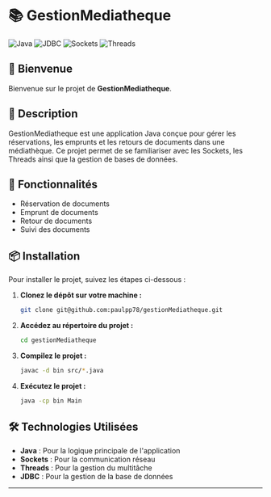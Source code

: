 # 📚 GestionMediatheque

![Java](https://img.shields.io/badge/Java-ED8B00?style=for-the-badge&logo=java&logoColor=white)
![JDBC](https://img.shields.io/badge/JDBC-ED8B00?style=for-the-badge&logo=java&logoColor=white)
![Sockets](https://img.shields.io/badge/Sockets-ED8B00?style=for-the-badge&logo=java&logoColor=white)
![Threads](https://img.shields.io/badge/Threads-ED8B00?style=for-the-badge&logo=java&logoColor=white)

## 🎉 Bienvenue

Bienvenue sur le projet de **GestionMediatheque**.

## 📖 Description

GestionMediatheque est une application Java conçue pour gérer les réservations, les emprunts et les retours de documents dans une médiathèque. Ce projet permet de se familiariser avec les Sockets, les Threads ainsi que la gestion de bases de données.

## 🚀 Fonctionnalités

- Réservation de documents
- Emprunt de documents
- Retour de documents
- Suivi des documents

## 📦 Installation

Pour installer le projet, suivez les étapes ci-dessous :

1. **Clonez le dépôt sur votre machine :**

    ```bash
    git clone git@github.com:paulpp78/gestionMediatheque.git
    ```

2. **Accédez au répertoire du projet :**

    ```bash
    cd gestionMediatheque
    ```

3. **Compilez le projet :**

    ```bash
    javac -d bin src/*.java
    ```

4. **Exécutez le projet :**

    ```bash
    java -cp bin Main
    ```


## 🛠️ Technologies Utilisées

- **Java** : Pour la logique principale de l'application
- **Sockets** : Pour la communication réseau
- **Threads** : Pour la gestion du multitâche
- **JDBC** : Pour la gestion de la base de données

---